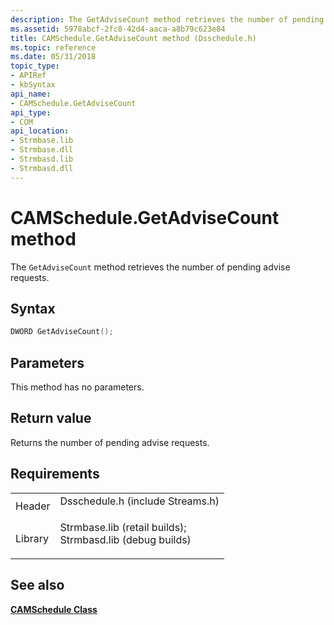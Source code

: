 ```yaml
---
description: The GetAdviseCount method retrieves the number of pending advise requests.
ms.assetid: 5978abcf-2fc8-42d4-aaca-a8b79c623e84
title: CAMSchedule.GetAdviseCount method (Dsschedule.h)
ms.topic: reference
ms.date: 05/31/2018
topic_type: 
- APIRef
- kbSyntax
api_name: 
- CAMSchedule.GetAdviseCount
api_type: 
- COM
api_location: 
- Strmbase.lib
- Strmbase.dll
- Strmbasd.lib
- Strmbasd.dll
---
```


# CAMSchedule.GetAdviseCount method

The `GetAdviseCount` method retrieves the number of pending advise requests.

## Syntax


```C++
DWORD GetAdviseCount();
```



## Parameters

This method has no parameters.

## Return value

Returns the number of pending advise requests.

## Requirements



|                    |                                                                                                                                                                                            |
|--------------------|--------------------------------------------------------------------------------------------------------------------------------------------------------------------------------------------|
| Header<br/>  | <dl> <dt>Dsschedule.h (include Streams.h)</dt> </dl>                                                                                |
| Library<br/> | <dl> <dt>Strmbase.lib (retail builds); </dt> <dt>Strmbasd.lib (debug builds)</dt> </dl> |



## See also

<dl> <dt>

[**CAMSchedule Class**](camschedule.md)
</dt> </dl>

 

 




